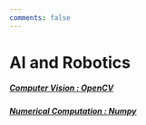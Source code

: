 ```yaml
---
comments: false
---
```




# AI and Robotics

##### [Computer Vision : OpenCV](1_computer_vision_opencv)

##### [Numerical Computation : Numpy](2_numerical_computation_numpy)